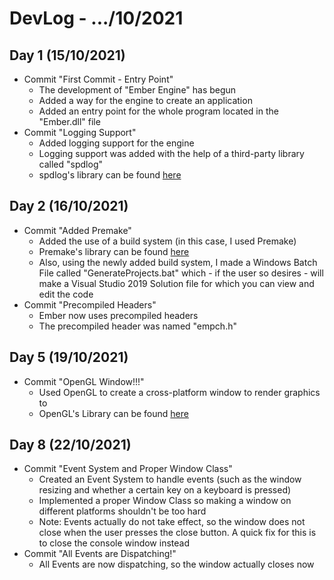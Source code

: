# DevLog - .../10/2021

## Day 1 (15/10/2021)
- Commit "First Commit - Entry Point"
    - The development of "Ember Engine" has begun
    - Added a way for the engine to create an application
    - Added an entry point for the whole program located in the "Ember.dll" file
- Commit "Logging Support"
    - Added logging support for the engine
    - Logging support was added with the help of a third-party library called "spdlog"
    - spdlog's library can be found [here](https://github.com/gabime/spdlog)

## Day 2 (16/10/2021)
- Commit "Added Premake"
    - Added the use of a build system (in this case, I used Premake)
    - Premake's library can be found [here](https://github.com/premake/premake-core)
    - Also, using the newly added build system, I made a Windows Batch File called "GenerateProjects.bat" which - if the user so desires - will make a Visual Studio 2019 Solution file for which you can view and edit the code
- Commit "Precompiled Headers"
    - Ember now uses precompiled headers
    - The precompiled header was named "empch.h"

## Day 5 (19/10/2021)
- Commit "OpenGL Window!!!"
    - Used OpenGL to create a cross-platform window to render graphics to
    - OpenGL's Library can be found [here](https://github.com/glfw/glfw)

## Day 8 (22/10/2021)
- Commit "Event System and Proper Window Class"
    - Created an Event System to handle events (such as the window resizing and whether a certain key on a keyboard is pressed)
    - Implemented a proper Window Class so making a window on different platforms shouldn't be too hard
    - Note: Events actually do not take effect, so the window does not close when the user presses the close button. A quick fix for this is to close the console window instead
- Commit "All Events are Dispatching!"
    - All Events are now dispatching, so the window actually closes now